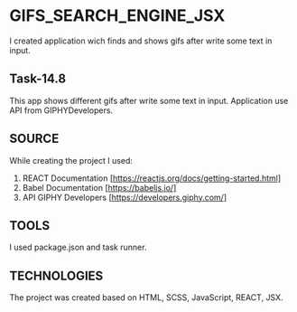 # GIFS_SEARCH_ENGINE_JSX

I created application wich finds and shows gifs after write some text in input.

## Task-14.8

This app shows different gifs after write some text in input. Application use API from GIPHYDevelopers.
 
## SOURCE 
While creating the project I used: 
1. REACT Documentation [https://reactjs.org/docs/getting-started.html]
2. Babel Documentation [https://babeljs.io/]
3. API GIPHY Developers [https://developers.giphy.com/]

## TOOLS 
I used package.json and task runner.

## TECHNOLOGIES 
The project was created based on HTML, SCSS, JavaScript, REACT, JSX.
